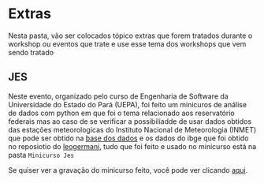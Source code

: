 # Extras

Nesta pasta, vão ser colocados tópico extras que forem tratados durante o workshop ou eventos que trate e use esse tema dos workshops
que vem sendo tratado

## JES

Neste evento, organizado pelo curso de Engenharia de Software da Universidade do Estado do Pará (UEPA), foi feito um minicuros de análise 
de dados com python em que foi o tema relacionado aos reservatório federais mas ao caso de se verificar a possibiliadde de usar dados obtidos
das estações meteorologicas do Instituto Nacional de Meteorologia (INMET) que pode ser obtido na [base dos dados](https://basedosdados.org/dataset/782c5607-9f69-4e12-b0d5-aa0f1a7a94e2?table=2c7fdc3d-f2ed-4c78-84b8-d9c792a06703)
e os dados do ibge que foi obtido no reposiotio do [leogermani](https://github.com/leogermani/estados-e-municipios-ibge), tudo que foi feito e 
usado no minicurso está na pasta `Minicurso Jes`

Se quiser ver a gravação do minicurso feito, você pode ver clicando [aqui](https://www.youtube.com/live/F77OkFNcAIE).
